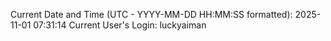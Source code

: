 Current Date and Time (UTC - YYYY-MM-DD HH:MM:SS formatted): 2025-11-01 07:31:14
Current User's Login: luckyaiman
